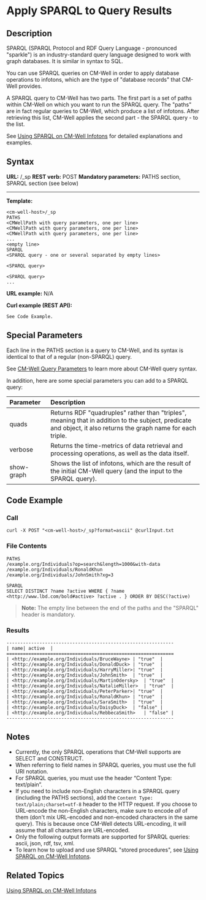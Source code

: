 # Apply SPARQL to Query Results #

## Description ##

SPARQL (SPARQL Protocol and RDF Query Language - pronounced "sparkle") is an industry-standard query language designed to work with graph databases. It is similar in syntax to SQL.

You can use SPARQL queries on CM-Well in order to apply database operations to infotons, which are the type of "database records" that CM-Well provides. 

A SPARQL query to CM-Well has two parts. The first part is a set of paths within CM-Well on which you want to run the SPARQL query. The "paths" are in fact regular queries to CM-Well, which produce a list of infotons. After retrieving this list, CM-Well applies the second part - the SPARQL query - to the list.

See [Using SPARQL on CM-Well Infotons](DevGuide.UsingSPARQLOnCM-WellInfotons.md) for detailed explanations and examples.

## Syntax ##

**URL:** <cm-well-host>/_sp
**REST verb:** POST
**Mandatory parameters:** PATHS section, SPARQL section (see below)

----------

**Template:**

    <cm-well-host>/_sp 
    PATHS
    <CMWellPath with query parameters, one per line>
    <CMWellPath with query parameters, one per line>
    <CMWellPath with query parameters, one per line>
    ...
    <empty line>
    SPARQL
    <SPARQL query - one or several separated by empty lines>

    <SPARQL query>

    <SPARQL query>
    ...

**URL example:** N/A

**Curl example (REST API):**

    See Code Example.

## Special Parameters ##

Each line in the PATHS section is a query to CM-Well, and its syntax is identical to that of a regular (non-SPARQL) query.

See [CM-Well Query Parameters](API.QueryParameters.md) to learn more about CM-Well query syntax.

In addition, here are some special parameters you can add to a SPARQL query:

Parameter&nbsp;&nbsp; | Description
:----------|:------------
quads | Returns RDF "quadruples" rather than "triples", meaning that in addition to the subject, predicate and object, it also returns the graph name for each triple.
verbose | Returns the time-metrics of data retrieval and processing operations, as well as the data itself.
show-graph | Shows the list of infotons, which are the result of the initial CM-Well query (and the input to the SPARQL query).

## Code Example ##

### Call ###

    curl -X POST "<cm-well-host>/_sp?format=ascii" @curlInput.txt

### File Contents ###

    PATHS
    /example.org/Individuals?op=search&length=1000&with-data
    /example.org/Individuals/RonaldKhun
    /example.org/Individuals/JohnSmith?xg=3
    
    SPARQL
    SELECT DISTINCT ?name ?active WHERE { ?name <http://www.lbd.com/bold#active> ?active . } ORDER BY DESC(?active)

>**Note:** The empty line between the end of the paths and the "SPARQL" header is mandatory.

### Results ###

    -------------------------------------------------------------
    | name| active  |
    =============================================================
    | <http://example.org/Individuals/BruceWayne> | "true"  |
    | <http://example.org/Individuals/DonaldDuck> | "true"  |
    | <http://example.org/Individuals/HarryMiller>| "true"  |
    | <http://example.org/Individuals/JohnSmith>  | "true"  |
    | <http://example.org/Individuals/MartinOdersky>  | "true"  |
    | <http://example.org/Individuals/NatalieMiller>  | "true"  |
    | <http://example.org/Individuals/PeterParker>| "true"  |
    | <http://example.org/Individuals/RonaldKhun> | "true"  |
    | <http://example.org/Individuals/SaraSmith>  | "true"  |
    | <http://example.org/Individuals/DaisyDuck>  | "false" |
    | <http://example.org/Individuals/RebbecaSmith>   | "false" |
    -------------------------------------------------------------

## Notes ##

* Currently, the only SPARQL operations that CM-Well supports are SELECT and CONSTRUCT.
* When referring to field names in SPARQL queries, you must use the full URI notation.
* For SPARQL queries, you must use the header “Content Type: text/plain”.
* If you need to include non-English characters in a SPARQL query (including the PATHS sections), add the `Content Type: text/plain;charset=utf-8` header to the HTTP request. If you choose to URL-encode the non-English characters, make sure to encode *all* of them (don't mix URL-encoded and non-encoded characters in the same query). This is because once CM-Well detects URL-encoding, it will assume that all characters are URL-encoded.
* Only the following output formats are supported for SPARQL queries: ascii, json, rdf, tsv, xml.
* To learn how to upload and use SPARQL "stored procedures", see [Using SPARQL on CM-Well Infotons](DevGuide.UsingSPARQLOnCM-WellInfotons.md).

## Related Topics ##
[Using SPARQL on CM-Well Infotons](DevGuide.UsingSPARQLOnCM-WellInfotons.md)

